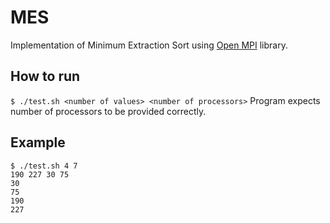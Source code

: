 # MES
Implementation of Minimum Extraction Sort using [Open MPI](https://www.open-mpi.org/) library.

## How to run
`$ ./test.sh <number of values> <number of processors>`
Program expects number of processors to be provided correctly.

## Example
```
$ ./test.sh 4 7
190 227 30 75
30
75
190
227
```

